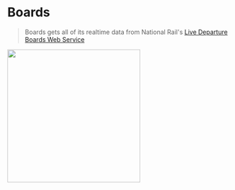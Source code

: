 # Boards

> Boards gets all of its realtime data from National Rail's [Live Departure Boards Web Service](http://lite.realtime.nationalrail.co.uk/openldbws/)
<img src="images/NRE_Powered_logo.png" width="300" height="auto">
